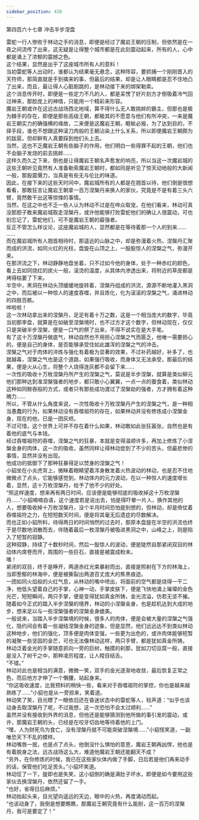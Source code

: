 ```yaml
---
sidebar_position: 430
---
```

 第四百六十七章 冲击半步涅盘


雷蛇一行人惨败于林动之手的消息，即便是经过了魔岩王朝的压制，但依然是在一夜之间流传了出来，这无疑是让得整个城市都是在此刻震动起来，所有的人，心中都是涌上了浓郁的震撼之色。  
这个结果，显然是出乎了这座城市所有人的意料！  
当初雷蛇等人出动时，谁都认为结果毫无悬念，这种阵容，要抓捕一个刚刚晋入的天符师，那简直就是手到擒来的事，但最后的结果，却是让人眼睛都是忍不住地凸了出来，而且，最让得人心脏剧跳的，是林动接下来的绑架勒索。  
这个消息传开时，即便是一些定力不凡的人，都是呆愣了好片刻方才倒吸着冷气回过神来，那脸庞上的神情，只能用一个精彩来形容。  
魔岩王朝或许在这远古战场西北地域，算不得什么无人敢挑衅的霸主，但那也是极为棘手的存在，即便是那些高级王朝，都极其的不愿意与他们有所冲突，一来是魔岩王朝实力的确强横的缘故，二来便是这魔岩王朝，睚眦必报，为了达到目的，不择手段，谁也不想跟这种滚刀肉般的王朝沾染上什么关系，所以即便魔岩王朝颇为的跋扈，但却鲜有人真要踩到他们头上去。  
当然，这也不乏魔岩王朝有些脑子的作用，他们明白一些得罪不起的王朝，他们也不会脑子发烧的前去挑衅……  
这样久而久之下来，倒也是让得魔岩王朝名声愈发的响亮，所以当这一次魔岩城的这些王朝听见竟然有人准备勒索魔岩王朝时，都如同是听见了惊天动地般的大新闻一般，那股震慑力，当真是有些无与伦比的味道。  
因此，在接下来的这些天时间中，魔岩城所有的人都是在翘首以待，他们倒是很想看看，那敢狂言让魔岩王朝拿一百万涅槃丹来换人的家伙，究竟是不是有着三头六臂，竟然敢干出这等惊悚的事情。  
当然，在这之中也不乏一些人认为林动不过是在哗众取宠，在他们看来，林动可真没那胆子敢来魔岩城取走涅槃丹，或许他能够打败雷蛇他们的确让人很震动，可也别忘记了，雷蛇他们，可不是魔岩王朝的最强者。  
反正不管怎么样议论，这座魔岩城的人，显然都是在等待着那一个人的到来……  
……  
而在魔岩城所有人翘首相待时，那遥远的山脉之中，却是弥漫着火热，涅槃丹汇聚而成的洪流，如同火红的光柱，盘旋在山顶之上，一股股惊人的涅槃之气，弥漫开来。  
在那洪流之下，林动静静地盘坐着，只不过如今他的身体，处于一种赤红的颜色，看上去如同烧红的炭火一般，滚烫的温度，从其体内渗透出来，将附近的草皮都是烤得枯萎了下来。  
半空中，黑洞在林动头顶缓缓地旋转着，涅槃丹组成的洪流，源源不断地灌入黑洞之中，而后被以一种惊人的速度吞噬，并且炼化，化为滚滚的涅槃之气，涌进林动的四肢百骸。  
哗啦啦！  
这一次林动拿出来的涅槃丹，足足有着十万之数，这是一个相当庞大的数字，毕竟当初那李盘，就算是在如破至涅槃境时，也不过方才这个数字，但林动现在，仅仅只是突破半步涅槃，便是一口气的祭了出来，不得不说实在是大手笔。  
有了这十万涅槃丹做底气，林动自然也不用担心涅槃之气而匮乏，他唯一需要担心的，便是自己的身体，是否能够承受住如此雄浑的涅槃之气的冲击。  
涅槃之气对于肉体的淬炼与强化有着极为显著的效果，不过补药越好，补多了，也就越毒，涅槃之气也是这个道路，如果强行吸收，而身体又无法承受，那最后的结果，便是火从心生，将整个人烧得连灰都不会留下来……  
一次性的吸收十万枚涅槃丹所产生的涅槃之气，莫说是半步涅槃，就算是类似柳元他们那种达到准涅槃强者的地步，都只敢小心翼翼，一点一点的蚕食着，类似林动这种如同鲸吞般的方式，或者只有那些成功渡过了涅槃劫的强者，方才拥有着这种魄力……  
所以，不管从什么角度来说，一次性吸收十万枚涅槃丹产生的涅槃之气，是一种相当愚蠢的行为，如果林动没有吞噬祖符的存在，如果林动并没有修炼成小涅槃金身，现在的他，已是一团灰烬。  
不过可惜，这个世界上可并不存在着什么如果，林动敢如此张狂嚣张，自然也是有着他的底气与本钱。  
经过吞噬祖符的吞噬，涅槃之气的狂暴，本就是变得温顺许多，再加上修炼了小涅槃金身的肉体，这一次的吸收，虽然同样让得林动尝到了不少的苦头，但最悲惨的事情，显然并没有出现。  
他成功的抵御下了那种狂暴得足以焚身的涅槃之气！  
小貂坐在小炎虎背上，微眯着眼睛望着浑身散发着火热波动的林动，也是忍不住地微微点了点头，它能够感觉到，林动体内的元力波动，在以一种惊人的速度增长着，显然，这十万枚涅槃丹，给予了他不少的好处。  
“照这样速度，想来再有两日时间，应该便是能够彻底的吸收掉这十万枚涅槃丹……”小貂喃喃自语，这个速度若是说出去，怕是得吓晕一片人，换作其他的人，想要吸收掉十万枚涅槃丹，没个半月时间恐怕是别想的，但林动，却是倚仗着吞噬祖符之力，在短短数天时间，便是将其毫无后遗症的尽数解决。  
而也正如小貂所料，待得两日的时间悄然的过去时，那原本盘旋在半空的洪流也终于是尽数地消散而去，伴随着最后一枚涅槃丹被吸进黑洞之中，山峰之上，则是陷入了短暂的寂静。  
这种寂静，持续了十数秒时间，然后一股惊人的波动，便是陡然自那紧闭双目的林动体内席卷而开，周围的一些巨石，直接是被震成粉末。  
嗤！  
紧闭的双目，终于是睁开，两道赤红光束暴射而出，直接是照射在下方的林海上，当即葱郁的林海中，便是被撕裂出两道百丈庞大的焦黑痕迹。  
一团如同火焰般的火红气息，从林动的嘴中喷出，将面前的空气都是烧得一干二净，他低头望着自己的手掌，心神一动，手掌皮肤下，便是飞快地涌上璀璨的金色光芒，短短瞬间，两只手掌，便是变得犹如真金所铸，金光流溢，仿若无坚不摧。  
随着如今正式的踏入半步涅槃的境界，林动的小涅槃金身，也是趁机达到大成的地步，想来足以与一些涅槃强者的涅槃金身媲美。  
一般说来，当踏入半步涅槃境的时候，很多人的肉体，便是会被大量的涅槃之气强化，隐约间会有着一些凝结涅槃金身的迹象，但是显然，他们远远达不到类似林动这种地步，他们的强化，顶多便是肉体变强，一些更为出色的，或许肉体能够短暂的凝聚一些坚固的金芒，可也无法像林动这样，两只手臂，都是犹如真金所铸。  
林动泛着金光的手掌随意抓向一旁的巨树，触摸的刹那，犹如刀切豆腐一般，直接是没入了树干之中，那种凌厉程度，让人瞠目结舌。  
“不错。”  
林动对此也是相当的满意，微微一笑，双手的金光逐渐地收敛，最后恢复正常之色，而后他方才伸了一个懒腰，站起身来。  
“你这吸收速度，比我预料的稍快一些，看来对于吞噬祖符的掌控，你也是越来越熟练了……”小貂也是从一旁掠来，笑着道。  
林动笑了笑，目光瞟了一眼依旧还在昏迷状态中的雷蛇等人，轻声道：“似乎也该动身去取涅槃丹了呢，不过我想，这一次恐怕不会太过顺利……”  
虽然并没有接收到外界的消息，但他还是能够猜测到他所做的事引发的震动，或许，那魔岩王朝的头，已经是在咬牙切齿地等待着他的上门。  
“嘿，人为财死鸟为食亡，没有涅槃丹就不可能突破涅槃境……”小貂怪笑道，一副唯恐天下不乱的模样。  
林动嘴唇一抿，也是点了点头，他倒没什么惧怕的意思，魔岩王朝再凶悍，他也是有着脱身之法，远古战场这么大，难道他魔岩王朝还能翻天不成？  
“另外，在你修炼的时候，我已在这些家伙体内做了手脚，日后若是他们再来动手的话，保管他们吃足苦头。”小貂坏笑道。  
林动怔了一下，旋即也是失笑，这小貂倒的确是满肚子坏水，即便是如今要用这些家伙去换涅槃丹，依然还留了一手。  
“也好，省得日后麻烦。”  
林动抬起头来，目光望向遥远的天边，眼中的火热，再度涌动而起。  
“也该动身了，我倒是想要瞧瞧，那魔岩王朝究竟有什么能耐，这一百万的涅槃丹，我可是要定了！”  
  
  
